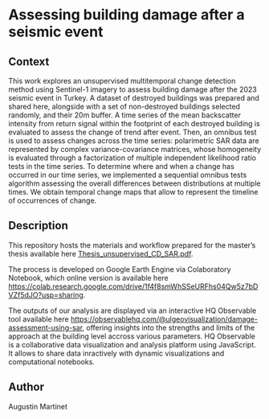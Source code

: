 # Assessing building damage after a seismic event

## Context
This work explores an unsupervised multitemporal change detection method using Sentinel-1 imagery to assess building damage after the 2023 seismic event in Turkey. A dataset of destroyed buildings was prepared and shared here, alongside with a set of non-destroyed buildings selected randomly, and their 20m buffer. A time series of the mean backscatter intensity from return signal within the footprint of each destroyed building is evaluated to assess the change of trend after event. Then, an omnibus test is used to assess changes across the time series: polarimetric SAR data are represented by complex variance-covariance matrices, whose homogeneity is evaluated through a factorization of multiple independent likelihood ratio tests in the time series. To determine where and when a change has occurred in our time series, we implemented a sequential omnibus tests algorithm assessing the overall differences between distributions at multiple times. We obtain temporal change maps that allow to represent the timeline of occurrences of change.

## Description
This repository hosts the materials and workflow prepared for the master’s thesis available here [Thesis_unsupervised_CD_SAR.pdf](https://github.com/Augustin-Ma/AssessingDamage/blob/c4b3684e43d7ef0a3073fcd298918a7df92f28cc/Thesis_unsupervised_CD_SAR.pdf). 

The process is developed on Google Earth Engine via Colaboratory Notebook, which online version is available here https://colab.research.google.com/drive/1f4f8smWhSSeURFhs04Qw5z7bDVZf5dJO?usp=sharing.

The outputs of our analysis are displayed via an interactive HQ Observable tool available here https://observablehq.com/@ulgeovisualization/damage-assessment-using-sar, offering insights into the strengths and limits of the approach at the building level accross various parameters. HQ Observable is a collaborative data visualization and analysis platform using JavaScript. It allows to share data inractively with dynamic visualizations and computational notebooks.


## Author
Augustin Martinet

